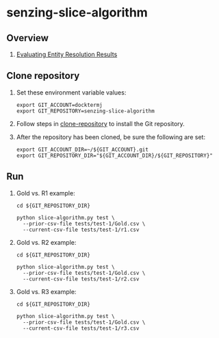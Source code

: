 # senzing-slice-algorithm

## Overview

1. [Evaluating Entity Resolution Results](https://pdfs.semanticscholar.org/ee8e/13f3f17a2660331a3a17ba8a7cfb06f9b61d.pdf)

## Clone repository

1. Set these environment variable values:

    ```console
    export GIT_ACCOUNT=docktermj
    export GIT_REPOSITORY=senzing-slice-algorithm
    ```

1. Follow steps in [clone-repository](https://github.com/docktermj/KnowledgeBase/blob/master/HowTo/clone-repository.md) to install the Git repository.

1. After the repository has been cloned, be sure the following are set:

    ```console
    export GIT_ACCOUNT_DIR=~/${GIT_ACCOUNT}.git
    export GIT_REPOSITORY_DIR="${GIT_ACCOUNT_DIR}/${GIT_REPOSITORY}"
    ```

## Run

1. Gold vs. R1 example:

    ```console
    cd ${GIT_REPOSITORY_DIR}

    python slice-algorithm.py test \
      --prior-csv-file tests/test-1/Gold.csv \
      --current-csv-file tests/test-1/r1.csv
    ```

1. Gold vs. R2 example:

    ```console
    cd ${GIT_REPOSITORY_DIR}

    python slice-algorithm.py test \
      --prior-csv-file tests/test-1/Gold.csv \
      --current-csv-file tests/test-1/r2.csv
    ```

1. Gold vs. R3 example:

    ```console
    cd ${GIT_REPOSITORY_DIR}

    python slice-algorithm.py test \
      --prior-csv-file tests/test-1/Gold.csv \
      --current-csv-file tests/test-1/r3.csv
    ```
